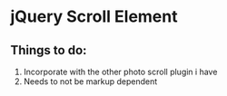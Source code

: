 # jQuery Scroll Element

## Things to do:
1. Incorporate with the other photo scroll plugin i have
2. Needs to not be markup dependent
